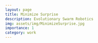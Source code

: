 ```yaml
---
layout: page
title: Minimize Surprise
description: Evolutionary Swarm Robotics
img: assets/img/MinimizeSurprise.jpg
importance: 1
category: work
---
```


